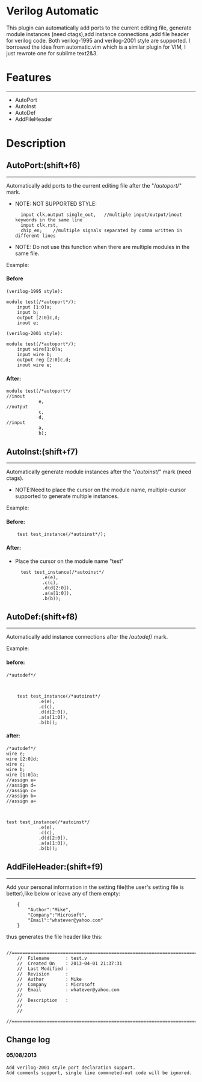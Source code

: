 Verilog Automatic
====================
This plugin can automatically add ports to the current editing file,  generate module instances (need ctags),add instance connections ,add file header for verilog code. Both verilog-1995 and verilog-2001 style are supported.
I borrowed the idea from automatic.vim which is a similar plugin for VIM, I just rewrote one for sublime text2&3.

# Features
***********
* AutoPort
* AutoInst
* AutoDef
* AddFileHeader


# Description


## AutoPort:(shift+f6)
*******************
Automatically add ports to the current editing file after the "/*autoport*/" mark.

* NOTE: NOT SUPPORTED STYLE:
    
        input clk,output single_out,   //multiple input/output/inout keywords in the same line
        input clk,rst,
        chip_en;    //multiple signals separated by comma written in different lines

* NOTE: Do not use this function when there are multiple modules in the same file.

Example:

#### Before

    (verilog-1995 style):

    module test(/*autoport*/);
        input [1:0]a;
        input b;
        output [2:0]c,d;
        inout e;

    (verilog-2001 style):

    module test(/*autoport*/);
        input wire[1:0]a;
        input wire b;
        output reg [2:0]c,d;
        inout wire e;

#### After:

    module test(/*autoport*/
    //inout
                e,
    //output
                c,
                d,
    //input
                a,
                b);


## AutoInst:(shift+f7)
*******************
Automatically generate module instances after the "/*autoinst*/" mark (need ctags).

* NOTE:Need to place the cursor on the module name, multiple-cursor supported to generate multiple instances.

Example:

#### Before:
        test test_instance(/*autoinst*/);

#### After:
* Place the cursor on the module name "test"

        test test_instance(/*autoinst*/
                .e(e),
                .c(c),
                .d(d[2:0]),
                .a(a[1:0]),
                .b(b));



## AutoDef:(shift+f8)
******************
Automatically add instance connections after the /*autodef*/ mark.

Example:
#### before:

    /*autodef*/



        test test_instance(/*autoinst*/
                .e(e),
                .c(c),
                .d(d[2:0]),
                .a(a[1:0]),
                .b(b));
#### after:

    /*autodef*/
    wire e;
    wire [2:0]d;
    wire c;
    wire b;
    wire [1:0]a;
    //assign e=
    //assign d=
    //assign c=
    //assign b=
    //assign a=



    test test_instance(/*autoinst*/
                .e(e),
                .c(c),
                .d(d[2:0]),
                .a(a[1:0]),
                .b(b));


## AddFileHeader:(shift+f9)
************************
Add your personal information in the setting file(the user's setting file is better),like below or leave any of them empty:

        {
            "Author":"Mike",
            "Company":"Microsoft",
            "Email":"whatever@yahoo.com"
        }
thus generates the file header like this:

       //==================================================================================================
        //  Filename      : test.v
        //  Created On    : 2013-04-01 21:37:31
        //  Last Modified : 
        //  Revision      : 
        //  Author        : Mike
        //  Company       : Microsoft
        //  Email         : whatever@yahoo.com
        //
        //  Description   : 
        //
        //
        //==================================================================================================

## Change log

#### 05/08/2013 
    Add verilog-2001 style port declaration support.
    Add comments support, single line commneted-out code will be ignored.